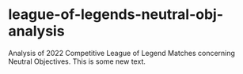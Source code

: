 # league-of-legends-neutral-obj-analysis
Analysis of 2022 Competitive League of Legend Matches concerning Neutral Objectives.
This is some new text.

